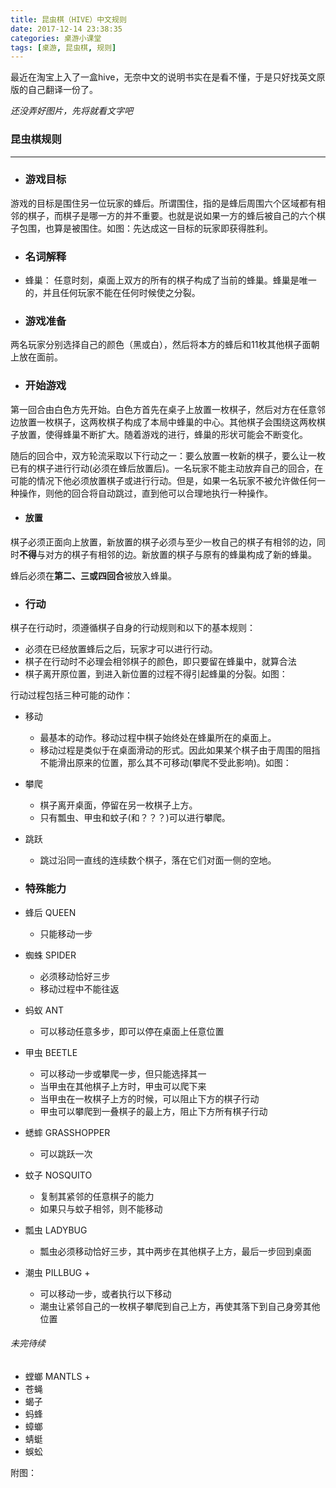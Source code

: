 ```yaml
---
title: 昆虫棋（HIVE）中文规则
date: 2017-12-14 23:38:35
categories: 桌游小课堂
tags: [桌游, 昆虫棋, 规则]
---
```

最近在淘宝上入了一盒hive，无奈中文的说明书实在是看不懂，于是只好找英文原版的自己翻译一份了。

*还没弄好图片，先将就看文字吧*

### 昆虫棋规则
-------
- ### 游戏目标

游戏的目标是围住另一位玩家的蜂后。所谓围住，指的是蜂后周围六个区域都有相邻的棋子，而棋子是哪一方的并不重要。也就是说如果一方的蜂后被自己的六个棋子包围，也算是被围住。如图：先达成这一目标的玩家即获得胜利。

- ### 名词解释

-   蜂巢：
    任意时刻，桌面上双方的所有的棋子构成了当前的蜂巢。蜂巢是唯一的，并且任何玩家不能在任何时候使之分裂。

- ### 游戏准备

两名玩家分别选择自己的颜色（黑或白），然后将本方的蜂后和11枚其他棋子面朝上放在面前。

- ### 开始游戏

第一回合由白色方先开始。白色方首先在桌子上放置一枚棋子，然后对方在任意邻边放置一枚棋子，这两枚棋子构成了本局中蜂巢的中心。其他棋子会围绕这两枚棋子放置，使得蜂巢不断扩大。随着游戏的进行，蜂巢的形状可能会不断变化。

随后的回合中，双方轮流采取以下行动之一：要么放置一枚新的棋子，要么让一枚已有的棋子进行行动(必须在蜂后放置后)。一名玩家不能主动放弃自己的回合，在可能的情况下他必须放置棋子或进行行动。但是，如果一名玩家不被允许做任何一种操作，则他的回合将自动跳过，直到他可以合理地执行一种操作。

- #### 放置

棋子必须正面向上放置，新放置的棋子必须与至少一枚自己的棋子有相邻的边，同时**不得**与对方的棋子有相邻的边。新放置的棋子与原有的蜂巢构成了新的蜂巢。

蜂后必须在**第二、三或四回合**被放入蜂巢。

- ### 行动

棋子在行动时，须遵循棋子自身的行动规则和以下的基本规则：

-    必须在已经放置蜂后之后，玩家才可以进行行动。
-    棋子在行动时不必理会相邻棋子的颜色，即只要留在蜂巢中，就算合法
-    棋子离开原位置，到进入新位置的过程不得引起蜂巢的分裂。如图：

行动过程包括三种可能的动作：

-   移动
    +    最基本的动作。移动过程中棋子始终处在蜂巢所在的桌面上。
    +    移动过程是类似于在桌面滑动的形式。因此如果某个棋子由于周围的阻挡不能滑出原来的位置，那么其不可移动(攀爬不受此影响)。如图：

-   攀爬
    +   棋子离开桌面，停留在另一枚棋子上方。
    +   只有瓢虫、甲虫和蚊子(和？？？)可以进行攀爬。

-   跳跃
    +   跳过沿同一直线的连续数个棋子，落在它们对面一侧的空地。

- ### 特殊能力

- 蜂后 QUEEN
    + 只能移动一步
- 蜘蛛 SPIDER
    + 必须移动恰好三步
    + 移动过程中不能往返
- 蚂蚁 ANT
    + 可以移动任意多步，即可以停在桌面上任意位置
- 甲虫 BEETLE
    + 可以移动一步或攀爬一步，但只能选择其一
    + 当甲虫在其他棋子上方时，甲虫可以爬下来
    + 当甲虫在一枚棋子上方的时候，可以阻止下方的棋子行动
    + 甲虫可以攀爬到一叠棋子的最上方，阻止下方所有棋子行动
- 蟋蟀 GRASSHOPPER
    + 可以跳跃一次
- 蚊子 NOSQUITO
    + 复制其紧邻的任意棋子的能力
    + 如果只与蚊子相邻，则不能移动
- 瓢虫 LADYBUG
    + 瓢虫必须移动恰好三步，其中两步在其他棋子上方，最后一步回到桌面
- 潮虫 PILLBUG
    + 
    + 可以移动一步，或者执行以下移动
    + 潮虫让紧邻自己的一枚棋子攀爬到自己上方，再使其落下到自己身旁其他位置

###### 未完待续

- 螳螂 MANTLS
    + 
- 苍蝇 
- 蝎子
- 蚂蜂
- 蟑螂
- 蜻蜓
- 蜈蚣

附图：
